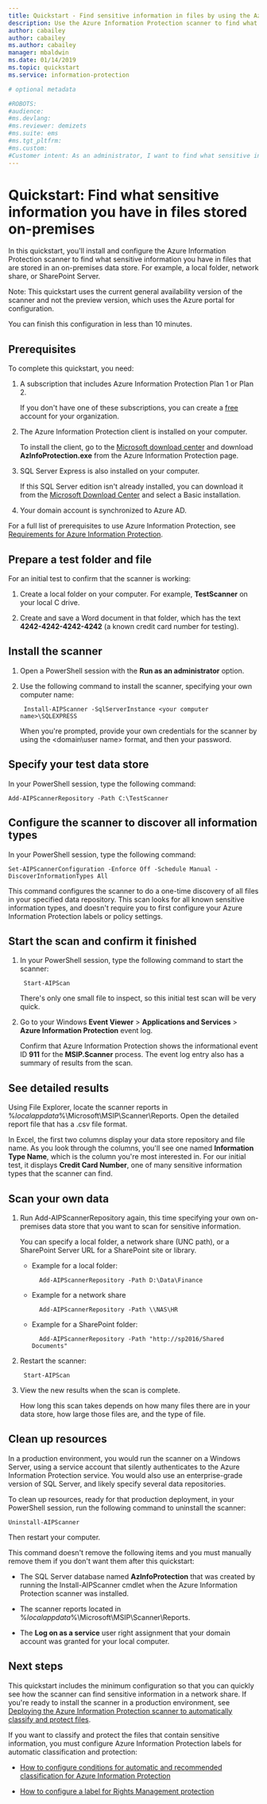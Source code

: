 ```yaml
---
title: Quickstart - Find sensitive information in files by using the Azure Information Protection scanner - AIP
description: Use the Azure Information Protection scanner to find what sensitive information you have in files stored on-premises.
author: cabailey
author: cabailey
ms.author: cabailey
manager: mbaldwin
ms.date: 01/14/2019
ms.topic: quickstart
ms.service: information-protection

# optional metadata

#ROBOTS:
#audience:
#ms.devlang:
#ms.reviewer: demizets
#ms.suite: ems
#ms.tgt_pltfrm:
#ms.custom:
#Customer intent: As an administrator, I want to find what sensitive information my organization stores on-premises
---
```


# Quickstart: Find what sensitive information you have in files stored on-premises

In this quickstart, you'll install and configure the Azure Information Protection scanner to find what sensitive information you have in files that are stored in an on-premises data store. For example, a local folder, network share, or SharePoint Server.

Note: This quickstart uses the current general availability version of the scanner and not the preview version, which uses the Azure portal for configuration.

You can finish this configuration in less than 10 minutes.

## Prerequisites

To complete this quickstart, you need:

1. A subscription that includes Azure Information Protection Plan 1 or Plan 2.
    
    If you don't have one of these subscriptions, you can create a [free](https://portal.office.com/Signup/Signup.aspx?OfferId=87dd2714-d452-48a0-a809-d2f58c4f68b7) account for your organization.

2. The Azure Information Protection client is installed on your computer. 
    
    To install the client, go to the [Microsoft download center](https://www.microsoft.com/en-us/download/details.aspx?id=53018) and download **AzInfoProtection.exe** from the Azure Information Protection page.
    
3. SQL Server Express is also installed on your computer.
    
    If this SQL Server edition isn't already installed, you can download it from the [Microsoft Download Center](https://www.microsoft.com/en-us/sql-server/sql-server-editions-express) and select a Basic installation.

4. Your domain account is synchronized to Azure AD.

For a full list of prerequisites to use Azure Information Protection, see [Requirements for Azure Information Protection](requirements.md).

## Prepare a test folder and file

For an initial test to confirm that the scanner is working:

1. Create a local folder on your computer. For example, **TestScanner** on your local C drive.

2. Create and save a Word document in that folder, which has the text **4242-4242-4242-4242** (a known credit card number for testing).

## Install the scanner

1. Open a PowerShell session with the **Run as an administrator** option.

2. Use the following command to install the scanner, specifying your own computer name:
    
    	Install-AIPScanner -SqlServerInstance <your computer name>\SQLEXPRESS
    
    When you're prompted, provide your own credentials for the scanner by using the \<domain\user name> format, and then your password. 

## Specify your test data store

In your PowerShell session, type the following command:

	Add-AIPScannerRepository -Path C:\TestScanner

## Configure the scanner to discover all information types

In your PowerShell session, type the following command:

	Set-AIPScannerConfiguration -Enforce Off -Schedule Manual -DiscoverInformationTypes All

This command configures the scanner to do a one-time discovery of all files in your specified data repository. This scan looks for all known sensitive information types, and doesn't require you to first configure your Azure Information Protection labels or policy settings.

## Start the scan and confirm it finished

1. In your PowerShell session, type the following command to start the scanner:
    
    	Start-AIPScan
    
    There's only one small file to inspect, so this initial test scan will be very quick. 

2. Go to your Windows **Event Viewer** > **Applications and Services** > **Azure Information Protection** event log. 
    
    Confirm that Azure Information Protection shows the informational event ID **911** for the **MSIP.Scanner** process. The event log entry also has a summary of results from the scan.

## See detailed results

Using File Explorer, locate the scanner reports in %*localappdata*%\Microsoft\MSIP\Scanner\Reports. Open the detailed report file that has a .csv file format.

In Excel, the first two columns display your data store repository and file name. As you look through the columns, you'll see one named **Information Type Name**, which is the column you're most interested in. For our initial test, it displays **Credit Card Number**, one of many sensitive information types that the scanner can find.

## Scan your own data

1. Run Add-AIPScannerRepository again, this time specifying your own on-premises data store that you want to scan for sensitive information. 
    
    You can specify a local folder, a network share (UNC path), or a SharePoint Server URL for a SharePoint site or library. 
    
    - Example for a local folder:
        
        	Add-AIPScannerRepository -Path D:\Data\Finance
    
    - Example for a network share
        
        	Add-AIPScannerRepository -Path \\NAS\HR
    
    - Example for a SharePoint folder:
        
        	Add-AIPScannerRepository -Path "http://sp2016/Shared Documents"

2. Restart the scanner:
    
    	Start-AIPScan

3. View the new results when the scan is complete. 
    
    How long this scan takes depends on how many files there are in your data store, how large those files are, and the type of file. 

## Clean up resources

In a production environment, you would run the scanner on a Windows Server, using a service account that silently authenticates to the Azure Information Protection service. You would also use an enterprise-grade version of SQL Server, and likely specify several data repositories. 

To clean up resources, ready for that production deployment, in your PowerShell session, run the following command to uninstall the scanner:

	Uninstall-AIPScanner

Then restart your computer.

This command doesn't remove the following items and you must manually remove them if you don't want them after this quickstart:

- The SQL Server database named **AzInfoProtection** that was created by running the Install-AIPScanner cmdlet when the Azure Information Protection scanner was installed. 

- The scanner reports located in %*localappdata*%\Microsoft\MSIP\Scanner\Reports.

- The **Log on as a service** user right assignment that your domain account was granted for your local computer.


## Next steps

This quickstart includes the minimum configuration so that you can quickly see how the scanner can find sensitive information in a network share. If you're ready to install the scanner in a production environment, see [Deploying the Azure Information Protection scanner to automatically classify and protect files](deploy-aip-scanner.md).

If you want to classify and protect the files that contain sensitive information, you must configure Azure Information Protection labels for automatic classification and protection:

- [How to configure conditions for automatic and recommended classification for Azure Information Protection](configure-policy-classification.md)

- [How to configure a label for Rights Management protection](configure-policy-protection.md)